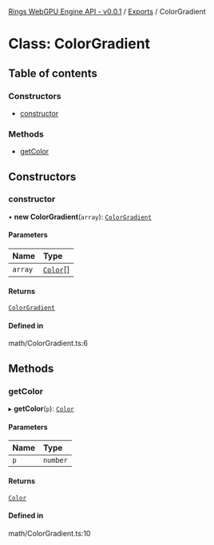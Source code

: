 [Rings WebGPU Engine API - v0.0.1](../README.md) / [Exports](../modules.md) / ColorGradient

# Class: ColorGradient

## Table of contents

### Constructors

- [constructor](ColorGradient.md#constructor)

### Methods

- [getColor](ColorGradient.md#getcolor)

## Constructors

### constructor

• **new ColorGradient**(`array`): [`ColorGradient`](ColorGradient.md)

#### Parameters

| Name | Type |
| :------ | :------ |
| `array` | [`Color`](Color.md)[] |

#### Returns

[`ColorGradient`](ColorGradient.md)

#### Defined in

math/ColorGradient.ts:6

## Methods

### getColor

▸ **getColor**(`p`): [`Color`](Color.md)

#### Parameters

| Name | Type |
| :------ | :------ |
| `p` | `number` |

#### Returns

[`Color`](Color.md)

#### Defined in

math/ColorGradient.ts:10
